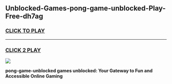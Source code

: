 
## Unblocked-Games-pong-game-unblocked-Play-Free-dh7ag
<h3>
<a href="https://premium76.site?title=pong-game-unblocked&ref=21A">CLICK TO PLAY</a></h3>
<hr>

<h3>
<a href="https://premium76.site?title=pong-game-unblocked&ref=21A">CLICK 2 PLAY</a>
  
</h3>

<a href="https://premium76.site?title=pong-game-unblocked&ref=21A"><img src="https://clearcache.store/games.png"></a>


**pong-game-unblocked games unblocked: Your Gateway to Fun and Accessible Online Gaming**
